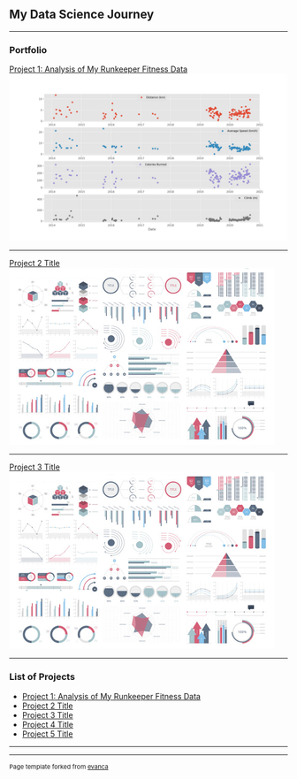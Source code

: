 ## My Data Science Journey

---

### Portfolio

[Project 1: Analysis of My Runkeeper Fitness Data](https://github.com/lam771994/Analysis-of-My-Runkeeper-Fitness-Data)
<img src="images/Project_1.png"/>

---
[Project 2 Title](/pdf/sample_presentation.pdf)
<img src="images/dummy_thumbnail.jpg?raw=true"/>

---
[Project 3 Title](http://example.com/)
<img src="images/dummy_thumbnail.jpg?raw=true"/>

---

### List of Projects

- [Project 1: Analysis of My Runkeeper Fitness Data](https://github.com/lam771994/Analysis-of-My-Runkeeper-Fitness-Data)
- [Project 2 Title](http://example.com/)
- [Project 3 Title](http://example.com/)
- [Project 4 Title](http://example.com/)
- [Project 5 Title](http://example.com/)

---




---
<p style="font-size:11px">Page template forked from <a href="https://github.com/evanca/quick-portfolio">evanca</a></p>
<!-- Remove above link if you don't want to attibute -->

